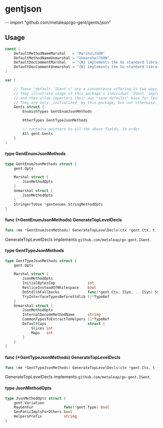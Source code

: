 # gentjson
--
    import "github.com/metaleap/go-gent/gents/json"


## Usage

```go
const (
	DefaultMethodNameMarshal   = "MarshalJSON"
	DefaultMethodNameUnmarshal = "UnmarshalJSON"
	DefaultDocCommentMarshal   = "{N} implements the Go standard library's `encoding/json.Marshaler` interface."
	DefaultDocCommentUnmarshal = "{N} implements the Go standard library's `encoding/json.Unmarshaler` interface."
)
```

```go
var (

	// These "default `IGent`s" are a convenience offering in two ways:
	// they illustrate usage of this package's individual `IGent` implementers' fields,
	// and they allow importers their own "sane defaults" base for less-noisy tweaking.
	// They are only _initialized_ by this package, but not otherwise _used_ by it.
	Gents struct {
		EnumishTypes GentEnumJsonMethods

		OtherTypes GentTypeJsonMethods

		// contains pointers to all the above fields, in order
		All gent.Gents
	}
)
```

#### type GentEnumJsonMethods

```go
type GentEnumJsonMethods struct {
	gent.Opts

	Marshal struct {
		JsonMethodOpts
	}
	Unmarshal struct {
		JsonMethodOpts
	}
	StringerToUse *gentenums.StringMethodOpts
}
```


#### func (*GentEnumJsonMethods) GenerateTopLevelDecls

```go
func (me *GentEnumJsonMethods) GenerateTopLevelDecls(ctx *gent.Ctx, t *gent.Type) (yield Syns)
```
GenerateTopLevelDecls implements `github.com/metaleap/go-gent.IGent`.

#### type GentTypeJsonMethods

```go
type GentTypeJsonMethods struct {
	gent.Opts

	Marshal struct {
		JsonMethodOpts
		InitialBytesCap               int
		ResliceInsteadOfWhitespace    bool
		OnStdlibFallbacks             func(*gent.Ctx, ISyn, ...ISyn) Syns
		TryInterfaceTypesBeforeStdlib []*TypeRef
	}
	Unmarshal struct {
		JsonMethodOpts
		InternalDecodeMethodName      string
		CommonTypesToExtractToHelpers []*TypeRef
		DefaultCaps                   struct {
			Slices int
			Maps   int
		}
	}
}
```


#### func (*GentTypeJsonMethods) GenerateTopLevelDecls

```go
func (me *GentTypeJsonMethods) GenerateTopLevelDecls(ctx *gent.Ctx, t *gent.Type) (yield Syns)
```
GenerateTopLevelDecls implements `github.com/metaleap/go-gent.IGent`.

#### type JsonMethodOpts

```go
type JsonMethodOpts struct {
	gent.Variation
	MayGenFor              func(*gent.Type) bool
	GenPanicImplsForOthers bool
	HelpersPrefix          string
}
```
